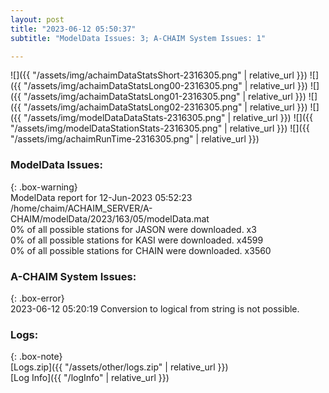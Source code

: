 ```yaml
---
layout: post
title: "2023-06-12 05:50:37"
subtitle: "ModelData Issues: 3; A-CHAIM System Issues: 1"

---
```


![]({{ "/assets/img/achaimDataStatsShort-2316305.png" | relative_url }})
![]({{ "/assets/img/achaimDataStatsLong00-2316305.png" | relative_url }})
![]({{ "/assets/img/achaimDataStatsLong01-2316305.png" | relative_url }})
![]({{ "/assets/img/achaimDataStatsLong02-2316305.png" | relative_url }})
![]({{ "/assets/img/modelDataDataStats-2316305.png" | relative_url }})
![]({{ "/assets/img/modelDataStationStats-2316305.png" | relative_url }})
![]({{ "/assets/img/achaimRunTime-2316305.png" | relative_url }})


### ModelData Issues:  
  
{: .box-warning}  
 ModelData report for 12-Jun-2023 05:52:23   
 /home/chaim/ACHAIM_SERVER/A-CHAIM/modelData/2023/163/05/modelData.mat   
 0% of all possible stations for JASON were downloaded. x3   
 0% of all possible stations for KASI were downloaded. x4599   
 0% of all possible stations for CHAIN were downloaded. x3560   
  
### A-CHAIM System Issues:  
  
{: .box-error}  
2023-06-12 05:20:19 Conversion to logical from string is not possible.  

### Logs:  
  
{: .box-note}  
[Logs.zip]({{ "/assets/other/logs.zip" | relative_url }})  
[Log Info]({{ "/logInfo" | relative_url }})  
